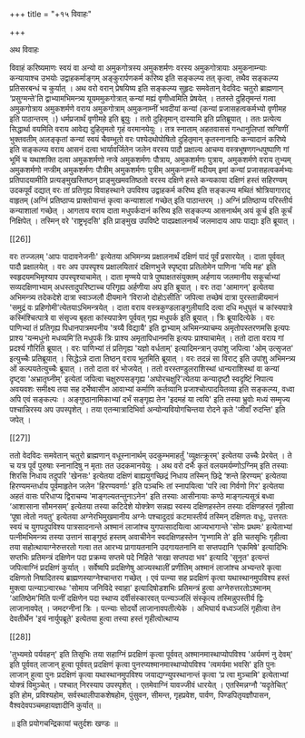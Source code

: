 +++
title = "+१५ विवाहः"

+++

अथ विवाहः

विवाहं करिष्यमाणः स्वयं वा अन्यो वा अमुकगोत्रस्य अमुकशर्मणः वरस्य अमुकगोत्रायाः अमुकनाम्न्याः कन्यायाश्च उभयोः उद्वाहकर्माङ्गम् अङ्कुरार्पणकर्म करिष्य इति सङ्कल्प्य तत् कृत्वा, तथैव सङ्कल्प्य प्रतिसरबन्धं च कुर्यात् । अथ वरो वरान् प्रेषयिष्य इति सङ्कल्प्य सुहृदः समवेतान् वेदविदः चतुरो ब्राह्मणान् ‘प्रसुग्मन्ते'ति द्वाभ्यामभिमन्त्र्य यूयममुकगोत्रात् कन्यां मह्यं वृणीध्वमिति प्रेषयेत् । ततस्ते दुहितृमन्तं गत्वा अमुकगोत्राय अमुकशर्मणे वराय अमुकगोत्राम् अमुकनाम्नीं भवदीयां कन्यां (कन्यां प्रजासहत्वकर्मभ्यो वृणीमह इति पाठान्तरम् ।) धर्मप्रजार्थं वृणीमहे इति ब्रूयुः । ततो दुहितृमान् दास्यामि इति प्रतिब्रूयात् । ततः प्रत्येत्य सिद्धार्था वयमिति वराय आवेद्य दुहितृमतो गृहं वरमानयेयुः । तत्र स्नाताम् अहतवाससं गन्धानुलिप्तां स्रग्विणीं भुक्तवतीम् अलङ्कृतां कन्यां स्वयं चैवम्भूतो वरः पश्येदथोपोषितो दुहितृमान् कृतस्नानादिः कन्यादानं करिष्ये इति सङ्कल्प्य वराय आसनं दत्वा भार्यावर्जितेन जलेन वरस्य पादौ प्रक्षाल्य आचम्य वस्त्रभूषणगन्धपुष्पाणि गां भूमिं च यथाशक्ति दत्वा अमुकशर्मणो नप्त्रे अमुकशर्मणः पौत्राय, अमुकशर्मणः पुत्राय, अमुकशर्मणे वराय तुभ्यम् अमुकशर्मणो नप्त्रीम् अमुकशर्मणः पौत्रीम् अमुकशर्मणः पुत्रीम् अमुकनाम्नीं मदीयम् इमां कन्यां प्रजासहत्वकर्मभ्यः प्रतिपादयामीति प्रत्यङ्मुखस्तिष्ठन् प्राङ्मुखमवतिष्ठतो वरस्य दक्षिणे हस्ते कन्यकाया दक्षिणं हस्तं सहिरण्यम् उदकपूर्वं दद्यात् वरः तां प्रतिगृह्य विवाहस्थाने उपविश्य उद्वाहकर्म करिष्य इति सङ्कल्प्य मथितं श्रोत्रियागाराद् वाहृतम् (अग्निं प्रतिष्ठाप्य प्राक्तोयान्तं कृत्वा कन्याशालां गच्छेत् इति पाठान्तरम् ।) अग्निं प्रतिष्ठाप्य परिस्तीर्य कन्याशालां गच्छेत् । आगताय वराय दाता मधुपर्कदानं करिष्य इति सङ्कल्प्य आसनार्थम् अयं कूर्च इति कूर्चं निक्षिपेत् । तस्मिन् वरे 'राष्ट्रभृदसि' इति प्राङ्मुख उपविष्टे पादप्रक्षालनार्थं जलमादाय आपः पाद्याः इति ब्रूयात् ।

[[26]]

वरः तज्जलम् 'आपः पादावनेजनीः' इत्येतया अभिमन्त्र्य प्रक्षालनार्थं दक्षिणं पादं पूर्वं प्रसारयेत् । दाता पूर्ववत् पादौ प्रक्षालयेत् । वरः अप उपस्पृश्य प्रक्षालयितारं दक्षिणभुजे स्पृष्ट्वा प्रतिलोमेन पाणिना 'मयि मह' इति स्वहृदयमभिमृश्याप उपस्पृश्याचामेत् । दाता मृण्मये पात्रे पुष्पाक्षतसंयुक्तम् अर्हणाय जलमानीय सकूर्चाभ्यां सव्यदक्षिणाभ्याम् अधस्तादुपरिष्टाच्च परिगृह्य अर्हणीया अप इति ब्रूयात् । वरः तदा 'आमागन्' इत्येतया अभिमन्त्र्य तदेकदेशे दात्रा स्वाञ्जलौ दीयमाने ‘विराजो दोहोऽसीति' जपित्वा तच्छेषं दात्रा पुरस्तान्नीयमानं 'समुद्रं वः प्रहिणोमी'त्येतयाऽभिमन्त्रयेत् । दाता वराय वस्त्रकुण्डलाङ्गुलीयादि दत्वा दधि मधुघृतं च कांस्यपात्रे कस्मिंश्चित्पात्रे वा संसृज्य बृहता कांस्यपात्रेण पूर्ववत् गृह्य मधुपर्क इति ब्रूयात् । त्रिः ब्रूयादित्येके । वरः पाणिभ्यां तं प्रतिगृह्य पिधानपात्रमपनीय 'त्रय्यै विद्यायै' इति द्वाभ्याम् अभिमन्त्र्याचम्य अमृतोपस्तरणमसि इत्यपः प्राश्य 'यन्मधुनो मधव्यमि'ति मधुपर्कं त्रिः प्राश्य अमृतापिधानमसि इत्यपः प्राश्याचामेत् । ततो दाता वराय गां प्रदर्श्य गौरिति ब्रूयात् । वरः पाणिभ्यां तं प्रतिगृह्य 'यज्ञो वर्धताम्' इत्यादिमन्त्रान् उपांशु जपित्वा 'ओम् उत्सृजत' इत्युच्चैः प्रतिब्रूयात् । सिद्धेऽन्ने दाता तिष्ठन् वराय भूतमिति ब्रूयात् । वरः तदन्नं सा विराट् इति उपांशु अभिमन्त्र्य ओं कल्पयतेत्युच्चैः ब्रूयात् । ततो दाता वरं भोजयेत् । ततो वरस्तण्डुलराशिस्थां धान्यराशिस्थां वा कन्यां दृष्ट्वा 'अभ्रातृघ्नीम्' इत्येतां जपित्वा चक्षुरुपसङ्गृह्य 'अघोरचक्षुरि'त्येतया कन्यादृष्टौ स्वदृष्टिं निपात्य अवयवशः समीक्ष्य तया सह दर्भेष्वासीन आवाभ्यां कर्माणि कर्तव्यानि प्रजाश्चोत्पादयितव्या इति सङ्कल्प्य, वध्वा अपि एवं सङ्कल्पः । अङ्गुष्ठानामिकाभ्यां दर्भं सङ्गृह्य तेन 'इदमहं या त्वयि' इति तस्या भ्रुवोः मध्यं सम्मृज्य पश्चान्निरस्य अप उपस्पृशेत् । तया एतन्मात्रादिभिर्वा अन्योन्यवियोगचिन्तया रोदने कृते 'जीवाँ रुदन्ति' इति जपेत् ।

[[27]]

ततो वेदविदः समवेतान् चतुरो ब्राह्मणान् वधूस्नानार्थम् उदकुम्भमाहर्तुं 'व्युक्षत्क्रूरम्' इत्येतया उच्चैः प्रेरयेत् । ते च यत्र पूर्वं पुरुषाः स्नानादिषु न मृताः तत उदकमानयेयुः । अथ वरो दर्भैः कृतं वलयमर्यम्णोऽग्निम् इति तस्याः शिरसि निधाय तदुपरि 'खेनसः' इत्येतया दक्षिणं बाह्ययुगच्छिद्रं निधाय तस्मिन् छिद्रे ‘शन्ते हिरण्यम्' इत्येतया हिरण्यमन्तर्धाय पूर्वमाहृतेन जलेन 'हिरण्यवर्णाः' इति पञ्चभिः तां स्नापयित्वा 'परि त्वा गिर्वणो गिर' इत्येतया अहतं वासः परिधाप्य द्विराचम्य 'माङ्गल्यतन्तुनाऽनेन' इति तस्याः आसीनायाः कण्ठे माङ्गल्यसूत्रं बध्वा ‘आशासाना सौमनसम्’ इत्येतया तस्या कटिदेशे योक्त्रेण सन्नह्य स्वस्य दक्षिणहस्तेन तस्याः दक्षिणहस्तं गृहीत्वा ‘पूषा त्वेतो नयतु' इत्येतया अग्नेरभिमुखमानीय अग्नेः पश्चादुदग्रं कटमास्तीर्य तस्मिन् दक्षिणतः वधूः, उत्तरतः स्वयं च युगपदुपविश्य पात्रसादनान्ते अश्मानं लाजांश्च युगपत्सादयित्वा आज्यभागान्ते 'सोमः प्रथमः' इत्येताभ्यां पत्नीमभिमन्त्र्य तस्या उत्तानं साङ्गुष्ठं हस्तम् अवाचीनेन स्वदक्षिणहस्तेन ‘गृभ्णामि ते' इति चतसृभिः गृहीत्वा तया सहोत्थायाग्नेरुत्तरतो गत्वा तत आरभ्य प्रागायतनानि उदगायतनानि वा सप्तपदानि ‘एकमिषे' इत्यादिभिः सप्तभिः प्रतिमन्त्रं दक्षिणेन पदा प्रक्रम्य सप्तमे पदे निहिते ‘सखा सप्तपदा भव' इत्यादि 'सूनृत' इत्यन्तं जपित्वाग्निं प्रदक्षिणं कुर्यात् । सर्वेष्वपि प्रदक्षिणेषु आज्यस्थालीं प्रणीतिम् अश्मानं लाजांश्च अभ्यन्तरे कृत्वा दक्षिणतो निषादितस्य ब्राह्मणस्याग्नेश्चान्तरा गच्छेत् । एवं पत्न्या सह प्रदक्षिणं कृत्वा यथास्थानमुपविश्य हस्तं मुक्त्वा पत्न्याऽन्वारब्धः 'सोमाय जनिविदे स्वाहा' इत्यादिषोडशभिः प्रतिमन्त्रं हुत्वा अग्नेरुत्तरतोऽश्मानम् ‘आतिष्ठेम'मिति पत्नीं दक्षिणेन पदा स्थाप्य दर्वीसंस्कारवत् पत्न्यञ्जलिं संस्कृत्य तस्मिन्नुपस्तीर्य द्विः लाजानावपेत् । जमदग्नीनां त्रिः । पत्न्याः सोदर्यो लाजानावपतीत्येके । अभिघार्य वध्वञ्जलिं गृहीत्वा तेन देवतीर्थेन 'इयं नार्युपब्रूते' इत्येतया हुत्वा तस्या हस्तं गृहीत्वोत्थाप्य

[[28]]

'तुभ्यमग्रे पर्यवहन्' इति तिसृभिः तया सहाग्निं प्रदक्षिणं कृत्वा पूर्ववत् अश्मानमास्थाप्योपविश्य 'अर्यमणं नु देवम्' इति पूर्ववत् लाजान् हुत्वा पूर्ववत् प्रदक्षिणं कृत्वा पुनरप्यश्मानमास्थाप्योपविश्य 'त्वमर्यमा भवसि' इति पुनः लाजान् हुत्वा पुनः प्रदक्षिणं कृत्वा यथास्थानमुपविश्य जयाद्यग्न्युपस्थानान्तं कृत्वा ‘प्र त्वा मुञ्चामि' इत्येताभ्यां योक्त्रं विमुञ्चेत् । पश्चात् निरस्याप उपस्पृशेत् । एतमेवाग्निं यावज्जीवं धारयेत् । एतस्मिन्नग्नौ ‘यदृतेचित्’ इति होम, प्रविश्यहोम, सर्वस्थालीपाकशेषहोम, पुंसुवन, सीमन्त, गृहप्रवेश, पार्वण, पिण्डपितृयज्ञौपासन, वैश्वदेवपञ्चमहायज्ञादीनि कुर्यात् ॥

॥ इति प्रयोगचन्द्रिकायां चतुर्दशः खण्डः ॥
